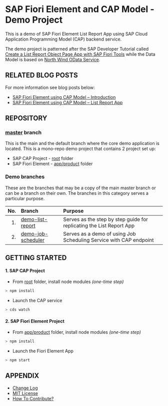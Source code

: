 # SAP Fiori Element and CAP Model - Demo Project

This is a demo of SAP Fiori Element List Report App using SAP Cloud Application Programming Model (CAP) backend service.

The demo project is patterned after the SAP Developer Tutorial called [Create a List Report Object Page App with SAP Fiori Tools](https://developers.sap.com/group.fiori-tools-lrop.html) while the Data Model is based on [North Wind OData Service](https://services.odata.org/Experimental/OData/(S(5n1vtnh00l13aqltnijnoldh))/OData.svc/$metadata).

## RELATED BLOG POSTS

For more information see blog posts below:

- [SAP Fiori Element using CAP Model – Introduction](https://blogs.sap.com/2020/09/29/sap-fiori-element-using-cap-model-introduction/)
- [SAP Fiori Element using CAP Model – List Report App](https://blogs.sap.com/2020/10/19/sap-fiori-element-using-cap-model-list-report-app/)

## REPOSITORY

### [master](../../tree/master) branch
This is the main and the default branch where the core demo application is located. This is a mono-repo demo project that contains 2 project set up:
- SAP CAP Project - [root](../../tree/master) folder
- SAP Fiori Element - [app/product](./app/product) folder

### Demo branches

These are the branches that may be a copy of the main master branch or can be a branch on their own. The branches in this category serves a particular purpose.

| No. | Branch | Purpose |
| ---:|:------ |:------- |
| 1.  | [demo-list-report][branch-1] | Serves as the step by step guide for replicating the List Report App |
| 2.  | [demo-job-scheduler][branch-2] | Serves as a demo of using Job Scheduling Service with CAP endpoint |

[branch-1]: ../../tree/demo-list-report
[branch-2]: ../../tree/demo-job-scheduler

## GETTING STARTED

#### 1. SAP CAP Project

- From [root](../../tree/master) folder, install node modules _(one-time step)_
```swift
> npm install
```
- Launch the CAP service
```swift
> cds watch
```

#### 2. SAP Fiori Element Project
- From [app/product](./app/product) folder, install node modules _(one-time step)_
```swift
> npm install
```
- Launch the Fiori Element App
```swift
> npm start
```

## APPENDIX

- [Change Log](CHANGELOG.md)
- [MIT License](LICENSE)
- [How To Contribute?](CONTRIBUTING.md)